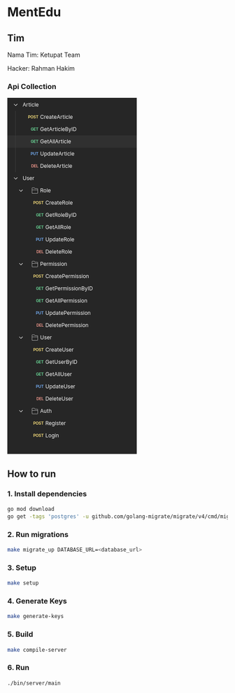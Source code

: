 # MentEdu

## Tim
Nama Tim: Ketupat Team

Hacker: Rahman Hakim

### Api Collection
![img.png](assets/img.png)

## How to run
### 1. Install dependencies
```bash
go mod download
go get -tags 'postgres' -u github.com/golang-migrate/migrate/v4/cmd/migrate
```

### 2. Run migrations
```bash
make migrate_up DATABASE_URL=<database_url>
```

### 3. Setup
```bash
make setup
```

### 4. Generate Keys
```bash
make generate-keys
```

### 5. Build
```bash
make compile-server
```

### 6. Run
```bash
./bin/server/main
```